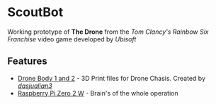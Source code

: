 # ScoutBot
Working prototype of **The Drone** from the _Tom Clancy's Rainbow Six Franchise_ video game developed by _Ubisoft_
## Features
- [Drone Body 1 and 2](https://www.printables.com/model/146027-rainbow-six-siege-drone/files) - 3D Print files for Drone Chasis. Created by [_dasjualian3_](https://www.printables.com/@dasjulian3_228135)
- [Raspberry Pi Zero 2 W](https://www.raspberrypi.com/products/raspberry-pi-zero-2-w/) - Brain's of the whole operation
